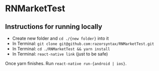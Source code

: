 # RNMarketTest


## Instructions for running locally

* Create new folder and `cd ./{new folder}` into it
* In Terminal: `git clone git@github.com:razorsyntax/RNMarketTest.git`
* In Terminal: `cd ./RNMarketTest && yarn install`
* In Terminal: `react-native link` (just to be safe)

Once yarn finishes.  Run `react-native run-{android | ios}`.
